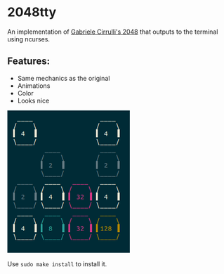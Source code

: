 # 2048tty
An implementation of [Gabriele Cirrulli's 2048](http://git.io/2048) that outputs to the terminal using ncurses.

## Features:
- Same mechanics as the original
- Animations
- Color
- Looks nice

![Screenshot of the game in action](/screenshot.png?raw=true "Screenshot")

Use `sudo make install` to install it.


